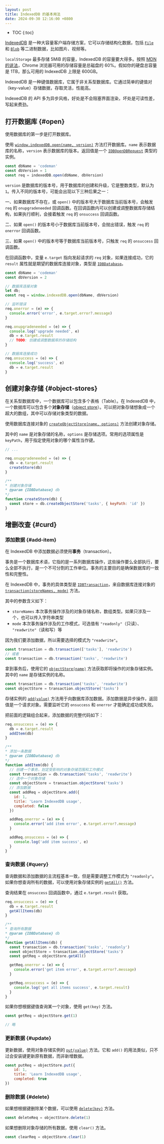```yaml
---
layout: post
title: IndexedDB 的基本用法
date: 2024-09-30 12:16:00 +0800
---
```


* TOC
{:toc}

[IndexedDB][indexeddb] 是一种大容量客户端存储方案，它可以存储结构化数据，包括 [`File`][file] 和 [`Blob`][blob] 等二进制数据，比如图片、视频等。

`localStorage` 最多存储 5MiB 的容量，IndexedDB 的容量要大得多。按照 [MDN 的说法][storage]，Chrome 浏览器可用的存储容量是总磁盘的 60%。假如你的硬盘总容量是 1TB，那么可用的 IndexedDB 上限是 600GB。

IndexedDB 是一种键值数据库，它属于非关系型数据库。它通过简单的键值对（key-value）存储数据，存取灵活，性能高。

IndexedDB 的 API 多为异步风格，好处是不会阻塞界面渲染，坏处是可读性差，写起来费劲。

## 打开数据库 {#open}

使用数据库的第一步是打开数据库。

使用 [`window.indexedDB.open(name, version)`][IDBFactory.open] 方法打开数据库。`name` 表示数据库的名称，`version` 表示数据库的版本。返回值是一个 [`IDBOpenDBRequest`][IDBOpenDBRequest] 类型的实例。

```js
const dbName = 'codeman'
const dbVersion = 1
const req = indexedDB.open(dbName, dbVersion)
```

`version` 是数据库的版本号，用于数据库的创建和升级，它是整数类型，默认为 `1`。传入不同的版本号，可能会出现以下三种后果之一：

一、如果数据库不存在，或 `open()` 中的版本号大于数据库当前版本号，会触发 `req` 的 `onupgradeneeded` 回调函数。在回调函数内可以创建或调整数据库存储结构，如果执行顺利，会接着触发 `req` 的 `onsuccess` 回调函数。

二、如果 `open()` 的版本号小于数据库当前版本号，会抛出错误，触发 `req` 的 `onerror` 回调函数。

三、如果 `open()` 中的版本号等于数据库当前版本号，只触发 `req` 的 `onsuccess` 回调函数。

在回调函数中，变量 `e.target` 指向发起请求的 `req` 对象，如果连接成功，它的 `result` 属性就是期望的数据库连接对象，类型是 [`IDBDatabase`][IDBDatabase]。

```js
const dbName = 'codeman'
const dbVersion = 2

// 数据库连接对象
let db;
const req = window.indexedDB.open(dbName, dbVersion)

// 监听错误
req.onerror = (e) => {
  console.error('error', e.target.error?.message)
}

req.onupgradeneeded = (e) => {
  console.log('upgrade needed', e)
  db = e.target.result
  // TODO: 创建或调整数据库的存储结构
}

// 数据库连接成功
req.onsuccess = (e) => {
  console.log('success', e)
  db = e.target.result
}
```

## 创建对象存储 {#object-stores}

在关系型数据库中，一个数据库可以包含多个表格（Table）。在 IndexedDB 中，一个数据库可以包含多个**对象存储**（[object store][IDBObjectStore]）。可以把对象存储想象成一个超大的数组，其中可以存储对象类型的数据。

使用数据库连接对象的 [`createObjectStore(name, options)`][createObjectStore] 方法创建对象存储。

其中的 `name` 是对象存储的名称，`options` 是存储选项。常用的选项属性是 `keyPath`，用于指定使用对象的哪个属性当作键。

```js
// ...

req.onupgradeneeded = (e) => {
  db = e.target.result
  createStore(db)
}

/**
* 创建对象存储
* @param {IDBDatabase} db
*/
function createStore(db) {
  const store = db.createObjectStore('tasks', { keyPath: 'id' })
}
```

## 增删改查 {#curd}

### 添加数据 {#add-item}

在 IndexedDB 中添加数据必须使用**事务**（transaction）。

事务是一个数据库术语，它指的是一系列数据库操作，这些操作要么全部执行，要么全部不执行，是一个不可分割的工作单位。事务的主要目的是确保数据库的一致性和完整性。

在 IndexedDB 中，事务的具体类型是 [`IDBTransaction`][IDBTransaction]，来自数据库连接对象的 [`transaction(storeNames, mode)`][transaction] 方法。

其中的参数含义如下：

- `storeNames` 本次事务操作涉及的对象存储名称，数组类型。如果只涉及一个，也可以传入字符串类型
- `mode` 本次事务操作涉及的工作模式，可选值有 `"readonly"`（只读）、 `"readwrite"`（读和写）等

因为我们要添加数据，所以需要选择的模式为 `"readwrite"`。

```js
const transaction = db.transaction(['tasks'], 'readwrite')
// 或者
const transaction = db.transaction('tasks', 'readwrite')
```

拿到事务后，使用它的 [`objectStore(name)`][objectStore] 方法获取即将操作的对象存储实例。其中的 `name` 是存储实例的名称。

```js
const transaction = db.transaction('tasks', 'readwrite')
const objectStore = transaction.objectStore('tasks')
```

存储实例的 [`add(value)`][add] 方法用于向数据库添加数据。添加数据是异步操作，返回值是一个请求对象。需要监听它的 `onsuccess` 和 `onerror` 才能确定成功或失败。

把前面的逻辑组合起来，添加数据的完整代码如下：

```js
req.onsuccess = (e) => {
  db = e.target.result
  addItem(db)
}

/**
* 添加一条数据
* @param {IDBDatabase} db
*/
function addItem(db) {
  // 创建一个事务，划定受影响的对象存储范围和工作模式
  const transaction = db.transaction('tasks', 'readwrite')
  // 选中一个对象存储
  const objectStore = transaction.objectStore('tasks')
  // 添加数据
  const addReq = objectStore.add({
    id: 1,
    title: 'Learn IndexedDB usage',
    completed: false
  })

  addReq.onerror = (e) => {
    console.error('add item error', e.target.error?.message)
  }

  addReq.onsuccess = (e) => {
    console.log('add item success', e)
  }
}
```

### 查询数据 {#query}

查询数据和添加数据的主流程基本一致，但是需要调整工作模式为 `"readonly"`。如果你想查询所有的数据，可以使用对象存储实例的 [`getAll()`][getAll] 方法。

查询结果在 `onsuccess` 回调函数中，通过 `e.target.result` 获取。

```js
req.onsuccess = (e) => {
  db = e.target.result
  getAllItems(db)
}

/**
* 查询所有数据
* @param {IDBDatabase} db
*/
function getAllItems(db) {
  const transaction = db.transaction('tasks', 'readonly')
  const objectStore = transaction.objectStore('tasks')
  const getReq = objectStore.getAll()

  getReq.onerror = (e) => {
    console.error('get item error', e.target.error?.message)
  }

  getReq.onsuccess = (e) => {
    console.log('get all items success', e.target.result)
  }
}
```

如果你想根据键值查询某一个对象，使用 `get(key)` 方法。

```js
const getReq = objectStore.get(1)

// 略
```

### 更新数据 {#update}

更新数据，使用对象存储实例的 [`put(value)`][put] 方法。它和 `add()` 的用法类似，只不过会安装键更新原有数据，而非新增数据。

```js
const putReq = objectStore.put({
    id: 1,
    title: 'Learn IndexedDB usage',
    completed: true
})
```

### 删除数据 {#delete}

如果想根据键删除某个数据，可以使用 [`delete(key)`][delete] 方法。

```js
const deleteReq = objectStore.delete(1)
```

如果想删除对象存储的所有数据，使用 `clear()` 方法。

```js
const clearReq = objectStore.clear(1)
```

[indexeddb]: https://developer.mozilla.org/en-US/docs/Web/API/IndexedDB_API "IndexedDB API"
[blob]: "https://developer.mozilla.org/en-US/docs/Web/API/Blob" "Blob"
[file]: https://developer.mozilla.org/en-US/docs/Web/API/File "File"
[structrured-clone]: https://developer.mozilla.org/en-US/docs/Web/API/Web_Workers_API/Structured_clone_algorithm "The structured clone algorithm"
[terminology]: https://developer.mozilla.org/en-US/docs/Web/API/IndexedDB_API/Basic_Terminology "IndexedDB key characteristics and basic terminology"
[storage]: https://developer.mozilla.org/en-US/docs/Web/API/Storage_API/Storage_quotas_and_eviction_criteria#other_web_technologies "Storage quotas and eviction criteria"
[IDBFactory.open]: https://developer.mozilla.org/en-US/docs/Web/API/IDBFactory/open "IDBFactory: open() method"
[IDBOpenDBRequest]: https://developer.mozilla.org/en-US/docs/Web/API/IDBOpenDBRequest "IDBOpenDBRequest"
[IDBDatabase]: https://developer.mozilla.org/en-US/docs/Web/API/IDBDatabase "IDBDatabase"
[createObjectStore]: https://developer.mozilla.org/en-US/docs/Web/API/IDBDatabase/createObjectStore "IDBDatabase: createObjectStore() method"
[transaction]: https://developer.mozilla.org/en-US/docs/Web/API/IDBDatabase/transaction "IDBDatabase: transaction() method"
[IDBObjectStore]: https://developer.mozilla.org/en-US/docs/Web/API/IDBObjectStore "IDBObjectStore"
[add]: https://developer.mozilla.org/en-US/docs/Web/API/IDBObjectStore/add "IDBObjectStore: add() method"
[getAll]: https://developer.mozilla.org/en-US/docs/Web/API/IDBObjectStore/getAll "IDBObjectStore: getAll() method"
[put]: https://developer.mozilla.org/en-US/docs/Web/API/IDBObjectStore/put "IDBObjectStore: put() method"
[delete]: https://developer.mozilla.org/en-US/docs/Web/API/IDBObjectStore/delete "IDBObjectStore: delete() method"
[IDBTransaction]: https://developer.mozilla.org/en-US/docs/Web/API/IDBTransaction "IDBTransaction"
[objectStore]: https://developer.mozilla.org/en-US/docs/Web/API/IDBTransaction/objectStore "IDBTransaction: objectStore() method"